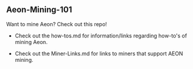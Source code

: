 ##  Aeon-Mining-101
Want to mine Aeon? Check out this repo!

* Check out the how-tos.md for information/links regarding how-to's of mining Aeon.

* Check out the Miner-Links.md for links to miners that support AEON mining.
